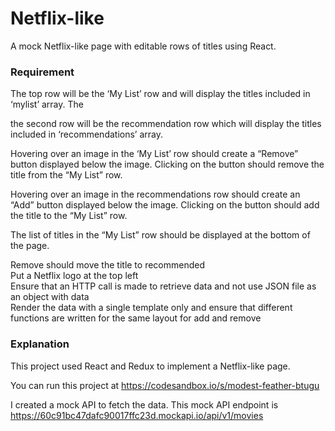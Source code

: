 # Netflix-like

A mock Netflix-like page with editable rows of titles using React.

### Requirement

The top row will be the ‘My List’ row and will display the titles included in ‘mylist’ array. The

the second row will be the recommendation row which will display the titles included in ‘recommendations’ array.

Hovering over an image in the ‘My List’ row should create a “Remove” button displayed below the image. Clicking on the button should remove the title from the “My List” row.

Hovering over an image in the recommendations row should create an “Add” button displayed below the image. Clicking on the button should add the title to the “My List” row.

The list of titles in the “My List” row should be displayed at the bottom of the page.

Remove should move the title to recommended  
Put a Netflix logo at the top left  
Ensure that an HTTP call is made to retrieve data and not use JSON file as an object with data  
Render the data with a single template only and ensure that different functions are written for the same layout for add and remove

### Explanation

This project used React and Redux to implement a Netflix-like page.

You can run this project at https://codesandbox.io/s/modest-feather-btugu

I created a mock API to fetch the data.
This mock API endpoint is https://60c91bc47dafc90017ffc23d.mockapi.io/api/v1/movies
